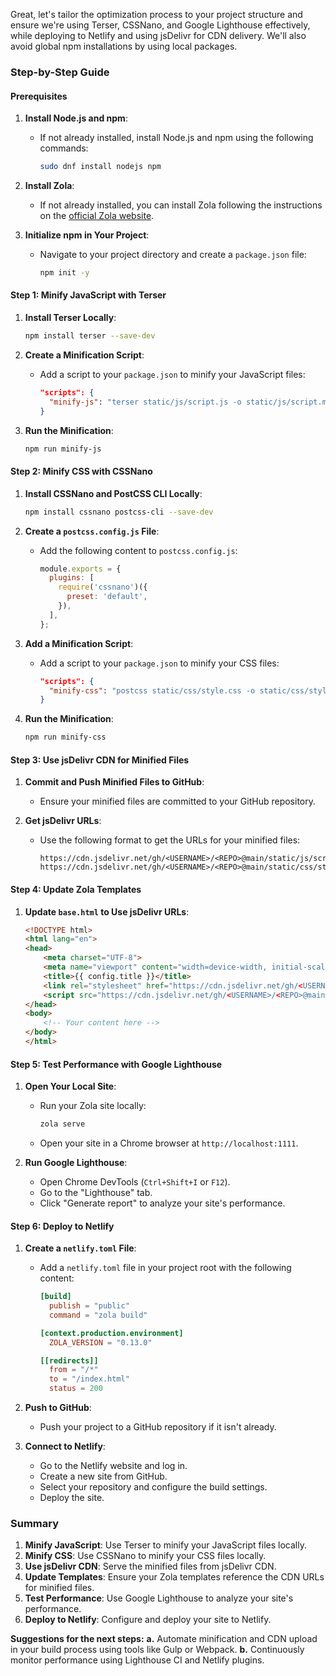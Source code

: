 Great, let's tailor the optimization process to your project structure and ensure we're using Terser, CSSNano, and Google Lighthouse effectively, while deploying to Netlify and using jsDelivr for CDN delivery. We'll also avoid global npm installations by using local packages.

### Step-by-Step Guide

#### Prerequisites

1. **Install Node.js and npm**:
   - If not already installed, install Node.js and npm using the following commands:
     ```bash
     sudo dnf install nodejs npm
     ```

2. **Install Zola**:
   - If not already installed, you can install Zola following the instructions on the [official Zola website](https://www.getzola.org/documentation/getting-started/installation/).

3. **Initialize npm in Your Project**:
   - Navigate to your project directory and create a `package.json` file:
     ```bash
     npm init -y
     ```

#### Step 1: Minify JavaScript with Terser

1. **Install Terser Locally**:
   ```bash
   npm install terser --save-dev
   ```

2. **Create a Minification Script**:
   - Add a script to your `package.json` to minify your JavaScript files:
     ```json
     "scripts": {
       "minify-js": "terser static/js/script.js -o static/js/script.min.js"
     }
     ```

3. **Run the Minification**:
   ```bash
   npm run minify-js
   ```

#### Step 2: Minify CSS with CSSNano

1. **Install CSSNano and PostCSS CLI Locally**:
   ```bash
   npm install cssnano postcss-cli --save-dev
   ```

2. **Create a `postcss.config.js` File**:
   - Add the following content to `postcss.config.js`:
     ```javascript
     module.exports = {
       plugins: [
         require('cssnano')({
           preset: 'default',
         }),
       ],
     };
     ```

3. **Add a Minification Script**:
   - Add a script to your `package.json` to minify your CSS files:
     ```json
     "scripts": {
       "minify-css": "postcss static/css/style.css -o static/css/style.min.css"
     }
     ```

4. **Run the Minification**:
   ```bash
   npm run minify-css
   ```

#### Step 3: Use jsDelivr CDN for Minified Files

1. **Commit and Push Minified Files to GitHub**:
   - Ensure your minified files are committed to your GitHub repository.

2. **Get jsDelivr URLs**:
   - Use the following format to get the URLs for your minified files:
     ```
     https://cdn.jsdelivr.net/gh/<USERNAME>/<REPO>@main/static/js/script.min.js
     https://cdn.jsdelivr.net/gh/<USERNAME>/<REPO>@main/static/css/style.min.css
     ```

#### Step 4: Update Zola Templates

1. **Update `base.html` to Use jsDelivr URLs**:
   ```html
   <!DOCTYPE html>
   <html lang="en">
   <head>
       <meta charset="UTF-8">
       <meta name="viewport" content="width=device-width, initial-scale=1.0">
       <title>{{ config.title }}</title>
       <link rel="stylesheet" href="https://cdn.jsdelivr.net/gh/<USERNAME>/<REPO>@main/static/css/style.min.css">
       <script src="https://cdn.jsdelivr.net/gh/<USERNAME>/<REPO>@main/static/js/script.min.js"></script>
   </head>
   <body>
       <!-- Your content here -->
   </body>
   </html>
   ```

#### Step 5: Test Performance with Google Lighthouse

1. **Open Your Local Site**:
   - Run your Zola site locally:
     ```bash
     zola serve
     ```
   - Open your site in a Chrome browser at `http://localhost:1111`.

2. **Run Google Lighthouse**:
   - Open Chrome DevTools (`Ctrl+Shift+I` or `F12`).
   - Go to the "Lighthouse" tab.
   - Click "Generate report" to analyze your site's performance.

#### Step 6: Deploy to Netlify

1. **Create a `netlify.toml` File**:
   - Add a `netlify.toml` file in your project root with the following content:
     ```toml
     [build]
       publish = "public"
       command = "zola build"

     [context.production.environment]
       ZOLA_VERSION = "0.13.0"

     [[redirects]]
       from = "/*"
       to = "/index.html"
       status = 200
     ```

2. **Push to GitHub**:
   - Push your project to a GitHub repository if it isn't already.

3. **Connect to Netlify**:
   - Go to the Netlify website and log in.
   - Create a new site from GitHub.
   - Select your repository and configure the build settings.
   - Deploy the site.

### Summary

1. **Minify JavaScript**: Use Terser to minify your JavaScript files locally.
2. **Minify CSS**: Use CSSNano to minify your CSS files locally.
3. **Use jsDelivr CDN**: Serve the minified files from jsDelivr CDN.
4. **Update Templates**: Ensure your Zola templates reference the CDN URLs for minified files.
5. **Test Performance**: Use Google Lighthouse to analyze your site's performance.
6. **Deploy to Netlify**: Configure and deploy your site to Netlify.

**Suggestions for the next steps:**
**a.** Automate minification and CDN upload in your build process using tools like Gulp or Webpack.
**b.** Continuously monitor performance using Lighthouse CI and Netlify plugins.
